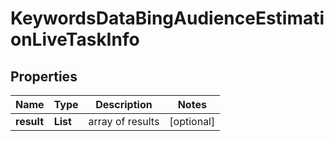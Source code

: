# KeywordsDataBingAudienceEstimationLiveTaskInfo


## Properties

| Name | Type | Description | Notes |
|------------ | ------------- | ------------- | -------------|
**result** | **List<KeywordsDataBingAudienceEstimationLiveResultInfo>** | array of results |[optional]|